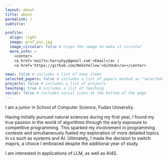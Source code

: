 ```yaml
---
layout: about
title: about
permalink: /
subtitle:

profile:
  align: right
  image: prof_pic.jpg
  image_circular: false # crops the image to make it circular
  more_info: >
    <center>
    <a href='mailto:harvyhyy@gmail.com'>Email</a> | 
    <a href='https://github.com/NekoYellow'>GitHub</a></center>

news: false # includes a list of news items
selected_papers: false # includes a list of papers marked as "selected={true}"
projects: false # includes a list of projects
teaching: true # includes a list of teaching
social: false # includes social icons at the bottom of the page
---
```


I am a junior in School of Computer Science, Fudan University.

Having initially pursued natural sciences during my first year, I found my true passion in the world of algorithms through the early exposure to competitive programming. This sparked my involvement in programming contests and simultaneously fueled my exploration of more detailed topics in cs such as systems and AI. Ultimately, I made the decision to switch majors, a choice I embraced despite the additional year of study.

I am interested in applications of LLM, as well as AI4S.
